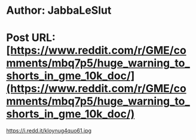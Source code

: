 # Author: JabbaLeSlut
# Post URL: [https://www.reddit.com/r/GME/comments/mbq7p5/huge_warning_to_shorts_in_gme_10k_doc/](https://www.reddit.com/r/GME/comments/mbq7p5/huge_warning_to_shorts_in_gme_10k_doc/)


https://i.redd.it/kloynug4quo61.jpg